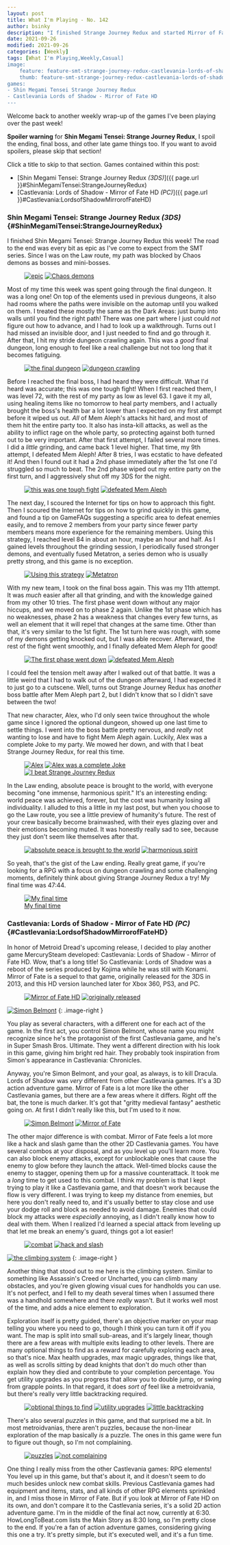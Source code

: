 ```yaml
---
layout: post
title: What I'm Playing - No. 142
author: bsinky
description: "I finished Strange Journey Redux and started Mirror of Fate HD this week."
date: 2021-09-26
modified: 2021-09-26
categories: [Weekly]
tags: [What I'm Playing,Weekly,Casual]
image:
    feature: feature-smt-strange-journey-redux-castlevania-lords-of-shadow-mirror-of-fate-hd.jpg
    thumb: feature-smt-strange-journey-redux-castlevania-lords-of-shadow-mirror-of-fate-hd-thumb.jpg
games:
- Shin Megami Tensei Strange Journey Redux
- Castlevania Lords of Shadow - Mirror of Fate HD
---
```


Welcome back to another weekly wrap-up of the games I've been playing over the
past week!

**Spoiler warning** for **Shin Megami Tensei: Strange Journey Redux**, I spoil
the ending, final boss, and other late game things too. If you want to avoid
spoilers, please skip that section!

Click a title to skip to that section. Games contained within this post:

 - [Shin Megami Tensei: Strange Journey Redux *(3DS)*]({{ page.url }}#ShinMegamiTensei:StrangeJourneyRedux)
 - [Castlevania: Lords of Shadow - Mirror of Fate HD *(PC)*]({{ page.url }}#Castlevania:LordsofShadowMirrorofFateHD)

<!--more-->

### Shin Megami Tensei: Strange Journey Redux *(3DS)*    {#ShinMegamiTensei:StrangeJourneyRedux}

I finished Shin Megami Tensei: Strange Journey Redux this week! The road to the
end was every bit as epic as I've come to expect from the SMT series. Since I
was on the Law route, my path was blocked by Chaos demons as bosses and
mini-bosses.

<figure class="half">
    <a href="https://i.imgur.com/pVlqa5X.png"><img src="https://i.imgur.com/pVlqa5Xm.png" alt="epic"/></a>
    <a href="https://i.imgur.com/PeneaUV.png"><img src="https://i.imgur.com/PeneaUVm.png" alt="Chaos demons"/></a>
</figure>

Most of my time this week was spent going through the final dungeon. It was a
long one! On top of the elements used in previous dungeons, it also had rooms
where the paths were invisible on the automap until you walked on them. I
treated these mostly the same as the Dark Areas: just bump into walls until you
find the right path! There was one part where I just could *not* figure out how
to advance, and I had to look up a walkthrough. Turns out I had missed an
invisible door, and I just needed to find and go through it. After that, I hit
my stride dungeon crawling again. This was a *good* final dungeon, long enough
to feel like a real challenge but not too long that it becomes fatiguing.

<figure class="third center">
    <a href="https://i.imgur.com/RJnmaJv.png"><img src="https://i.imgur.com/RJnmaJvm.png" alt="the final dungeon"/></a>
    <a href="https://i.imgur.com/Sdw3pFH.png"><img src="https://i.imgur.com/Sdw3pFHm.png" alt="dungeon crawling"/></a>
</figure>

Before I reached the final boss, I had heard they were difficult. What I'd heard
was accurate; this was one tough fight! When I first reached them, I was level
72, with the rest of my party as low as level 63. I gave it my all, using
healing items like no tomorrow to heal party members, and I actually brought the
boss's health bar a lot lower than I expected on my first attempt before it
wiped us out. *All* of Mem Aleph's attacks hit hard, and most of them hit the
entire party too. It also has insta-kill attacks, as well as the ability to
inflict rage on the whole party, so protecting against both turned out to be
very important. After that first attempt, I failed several more times. I did a
*little* grinding, and came back 1 level higher. That time, my 9th attempt, I
defeated Mem Aleph! After 8 tries, I was ecstatic to have defeated it! And then
I found out it had a 2nd phase immediately after the 1st one I'd struggled so
much to beat. The 2nd phase wiped out my entire party on the first turn, and I
aggressively shut off my 3DS for the night.

<figure class="third center">
    <a href="https://i.imgur.com/Vqwj6y8.png"><img src="https://i.imgur.com/Vqwj6y8m.png" alt="this was one tough fight"/></a>
    <a href="https://i.imgur.com/hePw9GX.png"><img src="https://i.imgur.com/hePw9GXm.png" alt="defeated Mem Aleph"/></a>
</figure>

The next day, I scoured the Internet for tips on how to approach this fight.
Then I scoured the Internet for tips on how to grind quickly in this game, and
found a tip on GameFAQs suggesting a specific area to defeat enemies easily, and
to remove 2 members from your party since fewer party members means more
experience for the remaining members. Using this strategy, I reached level 84 in
about an hour, maybe an hour and half. As I gained levels throughout the
grinding session, I periodically fused stronger demons, and eventually fused
Metatron, a series demon who is usually pretty strong, and this game is no
exception.

<figure class="third center">
    <a href="https://i.imgur.com/xXviGyv.png"><img src="https://i.imgur.com/xXviGyvm.png" alt="Using this strategy"/></a>
    <a href="https://i.imgur.com/1na7nBV.png"><img src="https://i.imgur.com/1na7nBVm.png" alt="Metatron"/></a>
</figure>

With my new team, I took on the final boss again. This was my 11th attempt. It
was *much* easier after all that grinding, and with the knowledge gained from my
other 10 tries. The first phase went down without any major hiccups, and we
moved on to phase 2 again. Unlike the 1st phase which has no weaknesses, phase 2
has a weakness that changes every few turns, as well an element that it will
repel that changes at the same time. Other than that, it's very similar to the
1st fight. The 1st turn here was rough, with some of my demons getting knocked out,
but I was able recover. Afterward, the rest of the fight went smoothly, and I
finally defeated Mem Aleph for good!

<figure class="third center">
    <a href="https://i.imgur.com/9RIX0BL.png"><img src="https://i.imgur.com/9RIX0BLm.png" alt="The first phase went down"/></a>
    <a href="https://i.imgur.com/PKFNTUu.png"><img src="https://i.imgur.com/PKFNTUum.png" alt="defeated Mem Aleph"/></a>
</figure>

I could feel the tension melt away after I walked out of that battle. It was a
little weird that I had to walk out of the dungeon afterward, I had expected it
to just go to a cutscene. Well, turns out Strange Journey Redux has *another*
boss battle after Mem Aleph part 2, but I didn't know that so I didn't save
between the two!

That new character, Alex, who I'd only seen twice throughout the whole game
since I ignored the optional dungeon, showed up one last time to settle things.
I went into the boss battle pretty nervous, and *really* not wanting to lose and
have to fight Mem Aleph again. Luckily, Alex was a complete Joke to my party. We
mowed her down, and with that I beat Strange Journey Redux, for real this time.

<figure class="third">
    <a href="https://i.imgur.com/I9jHV8y.png"><img src="https://i.imgur.com/I9jHV8ym.png" alt="Alex"/></a>
    <a href="https://i.imgur.com/5PiGyGd.png"><img src="https://i.imgur.com/5PiGyGdm.png" alt="Alex was a complete Joke"/></a>
    <a href="https://i.imgur.com/0eFFJU7.png"><img src="https://i.imgur.com/0eFFJU7m.png" alt="I beat Strange Journey Redux"/></a>
</figure>

In the Law ending, absolute peace is brought to the world, with everyone
becoming "one immense, harmonious spirit." It's an interesting ending: world
peace was achieved, forever, but the cost was humanity losing all individuality.
I alluded to this a little in my last post, but when you choose to go the Law
route, you see a little preview of humanity's future. The rest of your crew
basically become brainwashed, with their eyes glazing over and their emotions
becoming muted. It was honestly really sad to see, because they just don't seem
like themselves after that.

<figure class="third center">
    <a href="https://i.imgur.com/XnYaaTk.png"><img src="https://i.imgur.com/XnYaaTkm.png" alt="absolute peace is brought to the world"/></a>
    <a href="https://i.imgur.com/3AaIEpr.png"><img src="https://i.imgur.com/3AaIEprm.png" alt="harmonious spirit"/></a>
</figure>

So yeah, that's the gist of the Law ending. Really great game, if you're looking
for a RPG with a focus on dungeon crawling and some challenging moments,
definitely think about giving Strange Journey Redux a try! My final time was
47:44.

<figure class="half center">
    <a href="https://i.imgur.com/eNiJE2o.png"><img src="https://i.imgur.com/eNiJE2om.png" alt="My final time"/>
        <figcaption>My final time</figcaption>
    </a>
</figure>

### Castlevania: Lords of Shadow - Mirror of Fate HD *(PC)*    {#Castlevania:LordsofShadowMirrorofFateHD}

In honor of Metroid Dread's upcoming release, I decided to play another game
MercurySteam developed: Castlevania: Lords of Shadow - Mirror of Fate HD. Wow,
that's a long title! So Castlevania: Lords of Shadow was a reboot of the series
produced by Kojima while he was still with Konami. Mirror of Fate is a sequel to
that game, originally released for the 3DS in 2013, and this HD version launched
later for Xbox 360, PS3, and PC.

<figure class="half">
    <a href="https://i.imgur.com/xGYvoDs.jpg"><img src="https://i.imgur.com/xGYvoDsm.jpg" alt="Mirror of Fate HD"/></a>
    <a href="https://i.imgur.com/HJ0e0cH.jpg"><img src="https://i.imgur.com/HJ0e0cHm.jpg" alt="originally released"/></a>
</figure>

[![Simon Belmont](https://i.imgur.com/cX9scFam.jpg)](https://i.imgur.com/cX9scFa.jpg)
{: .image-right }

You play as several characters, with a different one for each act of the game.
In the first act, you control Simon Belmont, whose name you might recognize
since he's the protagonist of the first Castlevania game, and he's in Super
Smash Bros. Ultimate. They went a different direction with his look in this
game, giving him bright red hair. They probably took inspiration from Simon's
appearance in Castlevania: Chronicles.

Anyway, you're Simon Belmont, and your goal, as always, is to kill Dracula.
Lords of Shadow was *very* different from other Castlevania games. It's a 3D
action adventure game. Mirror of Fate is a lot more like the other Castlevania
games, but there are a few areas where it differs. Right off the bat, the tone
is much darker. It's got that "gritty medieval fantasy" aesthetic going on. At
first I didn't really like this, but I'm used to it now.

<figure class="half">
    <a href="https://i.imgur.com/aOrFvYr.jpg"><img src="https://i.imgur.com/aOrFvYrm.jpg" alt="Simon Belmont"/></a>
    <a href="https://i.imgur.com/FrSKocx.jpg"><img src="https://i.imgur.com/FrSKocxm.jpg" alt="Mirror of Fate"/></a>
</figure>

The other major difference is with combat. Mirror of Fate feels a lot more like
a hack and slash game than the other 2D Castlevania games. You have several
combos at your disposal, and as you level up you'll learn more. You can also
block enemy attacks, except for unblockable ones that cause the enemy to glow
before they launch the attack. Well-timed blocks cause the enemy to stagger,
opening them up for a massive counterattack. It took me a *long* time to get
used to this combat. I think my problem is that I kept trying to play it like a
Castlevania game, and that doesn't work because the flow is very different. I
was trying to keep my distance from enemies, but here you don't really need to,
and it's usually better to stay close and use your dodge roll and block as
needed to avoid damage. Enemies that could block my attacks were *especially*
annoying, as I didn't really know how to deal with them. When I realized I'd
learned a special attack from leveling up that let me break an enemy's guard,
things got a lot easier!

<figure class="half">
    <a href="https://i.imgur.com/EaZoogY.jpg"><img src="https://i.imgur.com/EaZoogYm.jpg" alt="combat"/></a>
    <a href="https://i.imgur.com/it3d6Ks.jpg"><img src="https://i.imgur.com/it3d6Ksm.jpg" alt="hack and slash"/></a>
</figure>

[![the climbing system](https://i.imgur.com/NagHSchm.jpg)](https://i.imgur.com/NagHSch.jpg)
{: .image-right }

Another thing that stood out to me here is the climbing system. Similar to
something like Assassin's Creed or Uncharted, you can climb many obstacles, and
you're given glowing visual cues for handholds you can use. It's not perfect,
and I fell to my death several times when I assumed there was a handhold
somewhere and there *really* wasn't. But it works well most of the time, and
adds a nice element to exploration.

Exploration itself is pretty guided, there's an objective marker on your map
telling you where you need to go, though I think you can turn it off if you
want. The map is split into small sub-areas, and it's largely linear, though
there are a few areas with multiple exits leading to other levels. There are
many optional things to find as a reward for carefully exploring each area, so
that's nice. Max health upgrades, max magic upgrades, things like that, as well
as scrolls sitting by dead knights that don't do much other than explain how
they died and contribute to your completion percentage. You get utility upgrades
as you progress that allow you to double jump, or swing from grapple points. In
that regard, it does *sort of* feel like a metroidvania, but there's really very
little backtracking required.

<figure class="third">
    <a href="https://i.imgur.com/u37JJYP.jpg"><img src="https://i.imgur.com/u37JJYPm.jpg" alt="obtional things to find"/></a>
    <a href="https://i.imgur.com/bfYiHfM.jpg"><img src="https://i.imgur.com/bfYiHfMm.jpg" alt="utility upgrades"/></a>
    <a href="https://i.imgur.com/svJ2N6H.jpg"><img src="https://i.imgur.com/svJ2N6Hm.jpg" alt="little backtracking"/></a>
</figure>

There's also several *puzzles* in this game, and that surprised me a bit. In
most metroidvanias, there aren't puzzles, because the non-linear exploration of
the map basically *is* a puzzle. The ones in this game were fun to figure out
though, so I'm not complaining.

<figure class="half">
    <a href="https://i.imgur.com/vGu7PCD.jpg"><img src="https://i.imgur.com/vGu7PCDm.jpg" alt="puzzles"/></a>
    <a href="https://i.imgur.com/Soirbxm.jpg"><img src="https://i.imgur.com/Soirbxmm.jpg" alt="not complaining"/></a>
</figure>

One thing I really miss from the other Castlevania games: RPG elements! You
level up in this game, but that's about it, and it doesn't seem to do much
besides unlock new combat skills. Previous Castlevania games had equipment and
items, stats, and all kinds of other RPG elements sprinkled in, and I miss those
in Mirror of Fate. But if you look at Mirror of Fate HD on its own, and don't
compare it to the Castlevania series, it's a solid 2D action adventure game. I'm
in the middle of the final act now, currently at 6:30. HowLongToBeat.com lists
the Main Story as 8:30 long, so I'm pretty close to the end. If you're a fan of
action adventure games, considering giving this one a try. It's pretty simple,
but it's executed well, and it's a fun time.

